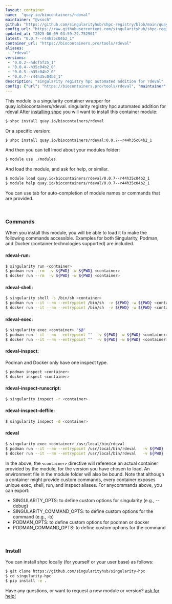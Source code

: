 ```yaml
---
layout: container
name:  "quay.io/biocontainers/rdeval"
maintainer: "@vsoch"
github: "https://github.com/singularityhub/shpc-registry/blob/main/quay.io/biocontainers/rdeval/container.yaml"
config_url: "https://raw.githubusercontent.com/singularityhub/shpc-registry/main/quay.io/biocontainers/rdeval/container.yaml"
updated_at: "2025-06-09 03:59:22.752961"
latest: "0.0.7--r44h35c04b2_1"
container_url: "https://biocontainers.pro/tools/rdeval"
aliases:
 - "rdeval"
versions:
 - "0.0.2--hdcf5f25_1"
 - "0.0.4--h35c04b2_0"
 - "0.0.5--h35c04b2_0"
 - "0.0.7--r44h35c04b2_1"
description: "singularity registry hpc automated addition for rdeval"
config: {"url": "https://biocontainers.pro/tools/rdeval", "maintainer": "@vsoch", "description": "singularity registry hpc automated addition for rdeval", "latest": {"0.0.7--r44h35c04b2_1": "sha256:af5e8b890270c37b0d437e883b81bc682dfac4672fb3230efc2fe5ec81136f99"}, "tags": {"0.0.2--hdcf5f25_1": "sha256:3aebbe70df71e3c8c642ad5dea11f9ef431afad30631bcb96451abdcf5f02c24", "0.0.4--h35c04b2_0": "sha256:0870bbd69e1bca9b639a679077685bf7bb412d545580248ccf290896224038d8", "0.0.5--h35c04b2_0": "sha256:51782ae6867e69707bacb7d1b37094f969e6adf46507d9de7a03bf52c3a67eb7", "0.0.7--r44h35c04b2_1": "sha256:af5e8b890270c37b0d437e883b81bc682dfac4672fb3230efc2fe5ec81136f99"}, "docker": "quay.io/biocontainers/rdeval", "aliases": {"rdeval": "/usr/local/bin/rdeval"}}
---
```


This module is a singularity container wrapper for quay.io/biocontainers/rdeval.
singularity registry hpc automated addition for rdeval
After [installing shpc](#install) you will want to install this container module:


```bash
$ shpc install quay.io/biocontainers/rdeval
```

Or a specific version:

```bash
$ shpc install quay.io/biocontainers/rdeval:0.0.7--r44h35c04b2_1
```

And then you can tell lmod about your modules folder:

```bash
$ module use ./modules
```

And load the module, and ask for help, or similar.

```bash
$ module load quay.io/biocontainers/rdeval/0.0.7--r44h35c04b2_1
$ module help quay.io/biocontainers/rdeval/0.0.7--r44h35c04b2_1
```

You can use tab for auto-completion of module names or commands that are provided.

<br>

### Commands

When you install this module, you will be able to load it to make the following commands accessible.
Examples for both Singularity, Podman, and Docker (container technologies supported) are included.

#### rdeval-run:

```bash
$ singularity run <container>
$ podman run --rm  -v ${PWD} -w ${PWD} <container>
$ docker run --rm  -v ${PWD} -w ${PWD} <container>
```

#### rdeval-shell:

```bash
$ singularity shell -s /bin/sh <container>
$ podman run --it --rm --entrypoint /bin/sh  -v ${PWD} -w ${PWD} <container>
$ docker run --it --rm --entrypoint /bin/sh  -v ${PWD} -w ${PWD} <container>
```

#### rdeval-exec:

```bash
$ singularity exec <container> "$@"
$ podman run --it --rm --entrypoint ""  -v ${PWD} -w ${PWD} <container> "$@"
$ docker run --it --rm --entrypoint ""  -v ${PWD} -w ${PWD} <container> "$@"
```

#### rdeval-inspect:

Podman and Docker only have one inspect type.

```bash
$ podman inspect <container>
$ docker inspect <container>
```

#### rdeval-inspect-runscript:

```bash
$ singularity inspect -r <container>
```

#### rdeval-inspect-deffile:

```bash
$ singularity inspect -d <container>
```


#### rdeval

```bash
$ singularity exec <container> /usr/local/bin/rdeval
$ podman run --it --rm --entrypoint /usr/local/bin/rdeval   -v ${PWD} -w ${PWD} <container> -c " $@"
$ docker run --it --rm --entrypoint /usr/local/bin/rdeval   -v ${PWD} -w ${PWD} <container> -c " $@"
```



In the above, the `<container>` directive will reference an actual container provided
by the module, for the version you have chosen to load. An environment file in the
module folder will also be bound. Note that although a container
might provide custom commands, every container exposes unique exec, shell, run, and
inspect aliases. For anycommands above, you can export:

 - SINGULARITY_OPTS: to define custom options for singularity (e.g., --debug)
 - SINGULARITY_COMMAND_OPTS: to define custom options for the command (e.g., -b)
 - PODMAN_OPTS: to define custom options for podman or docker
 - PODMAN_COMMAND_OPTS: to define custom options for the command

<br>

### Install

You can install shpc locally (for yourself or your user base) as follows:

```bash
$ git clone https://github.com/singularityhub/singularity-hpc
$ cd singularity-hpc
$ pip install -e .
```

Have any questions, or want to request a new module or version? [ask for help!](https://github.com/singularityhub/singularity-hpc/issues)
